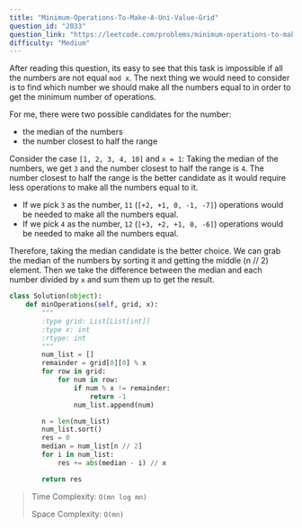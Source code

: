```yaml
---
title: "Minimum-Operations-To-Make-A-Uni-Value-Grid"
question_id: "2033"
question_link: "https://leetcode.com/problems/minimum-operations-to-make-a-uni-value-grid/"
difficulty: "Medium"
---
```


After reading this question, its easy to see that this task is impossible if all the numbers are not equal `mod x`. The next thing we would need to consider is to find which number we should make all the numbers equal to in order to get the minimum number of operations.

For me, there were two possible candidates for the number:
- the median of the numbers
- the number closest to half the range

Consider the case `[1, 2, 3, 4, 10]` and `x = 1`:
Taking the median of the numbers, we get `3` and the number closest to half the range is `4`. The number closest to half the range is the better candidate as it would require less operations to make all the numbers equal to it.

- If we pick `3` as the number, `11` (`[+2, +1, 0, -1, -7]`) operations would be needed to make all the numbers equal.
- If we pick `4` as the number, `12` (`[+3, +2, +1, 0, -6]`) operations would be needed to make all the numbers equal.

Therefore, taking the median candidate is the better choice. We can grab the median of the numbers by sorting it and getting the middle (n // 2) element. Then we take the difference between the median and each number divided by `x` and sum them up to get the result. 

```python
class Solution(object):
    def minOperations(self, grid, x):
        """
        :type grid: List[List[int]]
        :type x: int
        :rtype: int
        """
        num_list = []
        remainder = grid[0][0] % x
        for row in grid:
            for num in row:
                if num % x != remainder:
                    return -1
                num_list.append(num) 

        n = len(num_list)
        num_list.sort()
        res = 0
        median = num_list[n // 2]
        for i in num_list:
            res += abs(median - i) // x

        return res
```
 
> Time Complexity: `O(mn log mn)`
> 
> Space Complexity: `O(mn)`
